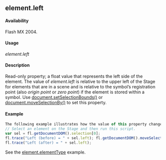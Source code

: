 ## element.left

#### Availability

Flash MX 2004.

#### Usage

*element.left*

#### Description

Read-only property; a float value that represents the left side of the element. The value of *element.left* is relative to the upper left of the Stage for elements that are in a scene and is relative to the symbol’s registration point (also *origin point* or *zero point*) if the element is stored within a symbol. Use [document.setSelectionBounds()](../Document_object/docu9658.md) or [document.moveSelectionBy()](../Document_object/docum160.md) to set this property.

#### Example

```javascript
The following example illustrates how the value of this property changes when an element is moved:
// Select an element on the Stage and then run this script. 
var sel = fl.getDocumentDOM().selection[0];
fl.trace("Left (before) = " + sel.left); fl.getDocumentDOM().moveSelectionBy({x:100, y:0}); 
fl.trace("Left (after) = " + sel.left);
```
See the [element.elementType](../Element_object/element1.md) example.